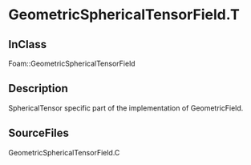 # GeometricSphericalTensorField.T 
## InClass
Foam::GeometricSphericalTensorField

## Description
SphericalTensor specific part of the implementation of GeometricField.

## SourceFiles
GeometricSphericalTensorField.C


